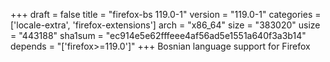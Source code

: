 +++
draft = false
title = "firefox-bs 119.0-1"
version = "119.0-1"
categories = ['locale-extra', 'firefox-extensions']
arch = "x86_64"
size = "383020"
usize = "443188"
sha1sum = "ec914e5e62fffeee4af56ad5e1551a640f3a3b14"
depends = "['firefox>=119.0']"
+++
Bosnian language support for Firefox